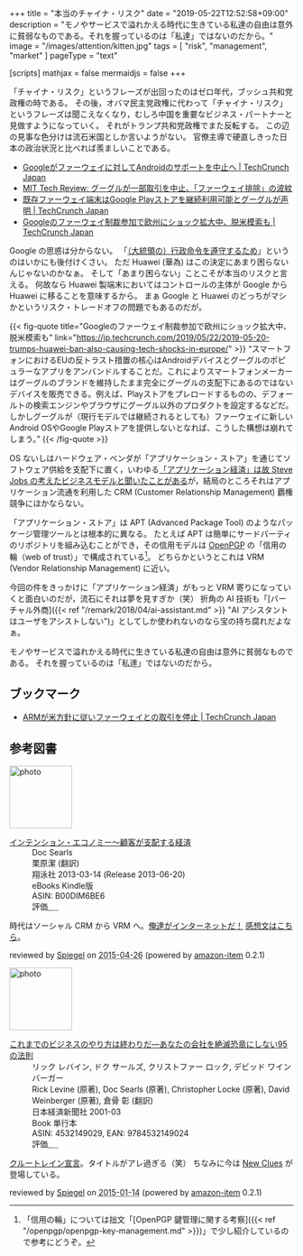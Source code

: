 +++
title = "本当のチャイナ・リスク"
date =  "2019-05-22T12:52:58+09:00"
description = "モノやサービスで溢れかえる時代に生きている私達の自由は意外に貧弱なものである。それを握っているのは「私達」ではないのだから。"
image = "/images/attention/kitten.jpg"
tags = [ "risk", "management", "market" ]
pageType = "text"

[scripts]
  mathjax = false
  mermaidjs = false
+++

「チャイナ・リスク」というフレーズが出回ったのはゼロ年代，ブッシュ共和党政権の時である。
その後，オバマ民主党政権に代わって「チャイナ・リスク」というフレーズは聞こえなくなり，むしろ中国を重要なビジネス・パートナーと見做すようになっていく。
それがトランプ共和党政権でまた反転する。
この辺の見事な色分けは流石米国としか言いようがない。
官僚主導で硬直しきった日本の政治状況と比べれば羨ましいことである。

- [Googleがファーウェイに対してAndroidのサポートを中止へ  |  TechCrunch Japan](https://jp.techcrunch.com/2019/05/20/2019-05-19-google-reportedly-suspends-select-business-with-huawei-following-u-s-ban/)
- [MIT Tech Review: グーグルが一部取引を中止、「ファーウェイ排除」の波紋](https://www.technologyreview.jp/nl/google-has-blocked-huawei-from-using-android-in-any-new-phones/)
- [既存ファーウェイ端末はGoogle Playストアを継続利用可能とグーグルが声明  |  TechCrunch Japan](https://jp.techcrunch.com/2019/05/21/2019-05-21-google-says-its-app-store-will-continue-to-work-for-existing-huawei-smartphone-owners/)
- [Googleのファーウェイ制裁参加で欧州にショック拡大中、脱米模索も  |  TechCrunch Japan](https://jp.techcrunch.com/2019/05/22/2019-05-20-trumps-huawei-ban-also-causing-tech-shocks-in-europe/)

Google の思惑は分からない。
「[（大統領の）行政命令を遵守するため](https://jp.techcrunch.com/2019/05/22/2019-05-20-trumps-huawei-ban-also-causing-tech-shocks-in-europe/ "Googleのファーウェイ制裁参加で欧州にショック拡大中、脱米模索も  |  TechCrunch Japan")」というのはいかにも後付けくさい。
ただ Huawei (華為) はこの決定にあまり困らないんじゃないのかなぁ。
そして「あまり困らない」ことこそが本当のリスクと言える。
何故なら Huawei 製端末においてはコントロールの主体が Google から Huawei に移ることを意味するから。
まぁ Google と Huawei のどっちがマシかというリスク・トレードオフの問題でもあるのだが。

{{< fig-quote title="Googleのファーウェイ制裁参加で欧州にショック拡大中、脱米模索も" link="https://jp.techcrunch.com/2019/05/22/2019-05-20-trumps-huawei-ban-also-causing-tech-shocks-in-europe/" >}}
<q>スマートフォンにおけるEUの反トラスト措置の核心はAndroidデバイスとグーグルのポピュラーなアプリをアンバンドルすることだ。これによりスマートフォンメーカーはグーグルのブランドを維持したまま完全にグーグルの支配下にあるのではないデバイスを販売できる。例えば、Playストアをプレロードするものの、デフォールトの検索エンジンやブラウザにグーグル以外のプロダクトを設定するなどだ。<br>
しかしグーグルが（現行モデルでは継続されるとしても）ファーウェイに新しいAndroid OSやGoogle Playストアを提供しないとなれば、こうした構想は崩れてしまう。</q>
{{< /fig-quote >}}

OS ないしはハードウェア・ベンダが「アプリケーション・ストア」を通じてソフトウェア供給を支配下に置く，いわゆる[「アプリケーション経済」は故 Steve Jobs の考えたビジネスモデルと聞いたことがある](https://japan.zdnet.com/article/35108430/ "「スティーブ・ジョブズがいなければセールスフォースはなかった」：ベニオフCEO - ZDNet Japan")が，結局のところそれはアプリケーション流通を利用した CRM (Customer Relationship Management) 覇権競争にほかならない。

「アプリケーション・ストア」は APT (Advanced Package Tool) のようなパッケージ管理ツールとは根本的に異なる。
たとえば APT は簡単にサードパーティのリポジトリを組み込むことができ，その信用モデルは [OpenPGP] の「信用の輪（web of trust）」で構成されている[^wot1]。
どちらかというとこれは VRM (Vendor Relationship Management) に近い。

[^wot1]: 「信用の輪」については拙文「[OpenPGP 鍵管理に関する考察]({{< ref "/openpgp/openpgp-key-management.md" >}})」で少し紹介しているので参考にどうぞ。

今回の件をきっかけに「アプリケーション経済」がもっと VRM 寄りになっていくと面白いのだが，流石にそれは夢を見すぎか（笑） 折角の AI 技術も「[バーチャル外商]({{< ref "/remark/2018/04/ai-assistant.md" >}} "AI アシスタントはユーザをアシストしない")」としてしか使われないのなら宝の持ち腐れだよなぁ。

モノやサービスで溢れかえる時代に生きている私達の自由は意外に貧弱なものである。
それを握っているのは「私達」ではないのだから。

## ブックマーク

- [ARMが米方針に従いファーウェイとの取引を停止  |  TechCrunch Japan](https://jp.techcrunch.com/2019/05/23/2019-05-23-arm-halts-huawei-relationship-following-us-ban/)

[OpenPGP]: http://tools.ietf.org/html/rfc4880 "RFC 4880 - OpenPGP Message Format"

## 参考図書

<div class="hreview">
  <div class="photo"><a class="item url" href="https://www.amazon.co.jp/%E3%82%A4%E3%83%B3%E3%83%86%E3%83%B3%E3%82%B7%E3%83%A7%E3%83%B3%E3%83%BB%E3%82%A8%E3%82%B3%E3%83%8E%E3%83%9F%E3%83%BC%EF%BD%9E%E9%A1%A7%E5%AE%A2%E3%81%8C%E6%94%AF%E9%85%8D%E3%81%99%E3%82%8B%E7%B5%8C%E6%B8%88-Doc-Searls-ebook/dp/B00DIM6BE6?SubscriptionId=AKIAJYVUJ3DMTLAECTHA&tag=baldandersinf-22&linkCode=xm2&camp=2025&creative=165953&creativeASIN=B00DIM6BE6"><img src="https://images-fe.ssl-images-amazon.com/images/I/519%2BkIHb71L._SL160_.jpg" width="111" alt="photo"></a></div>
  <dl class="fn">
    <dt><a href="https://www.amazon.co.jp/%E3%82%A4%E3%83%B3%E3%83%86%E3%83%B3%E3%82%B7%E3%83%A7%E3%83%B3%E3%83%BB%E3%82%A8%E3%82%B3%E3%83%8E%E3%83%9F%E3%83%BC%EF%BD%9E%E9%A1%A7%E5%AE%A2%E3%81%8C%E6%94%AF%E9%85%8D%E3%81%99%E3%82%8B%E7%B5%8C%E6%B8%88-Doc-Searls-ebook/dp/B00DIM6BE6?SubscriptionId=AKIAJYVUJ3DMTLAECTHA&tag=baldandersinf-22&linkCode=xm2&camp=2025&creative=165953&creativeASIN=B00DIM6BE6">インテンション・エコノミー～顧客が支配する経済</a></dt>
	<dd>Doc Searls</dd>
	<dd>栗原潔 (翻訳)</dd>
    <dd>翔泳社 2013-03-14 (Release 2013-06-20)</dd>
    <dd>eBooks Kindle版</dd>
    <dd>ASIN: B00DIM6BE6</dd>
    <dd>評価<abbr class="rating fa-sm" title="4">&nbsp;<i class="fas fa-star"></i>&nbsp;<i class="fas fa-star"></i>&nbsp;<i class="fas fa-star"></i>&nbsp;<i class="fas fa-star"></i>&nbsp;<i class="far fa-star"></i></abbr></dd>
  </dl>
  <p class="description">時代はソーシャル CRM から VRM へ。<a href='https://baldanders.info/spiegel/log2/000794.shtml'>俺達がインターネットだ！</a> <a href='https://baldanders.info/spiegel/log2/000638.shtml'>感想文はこちら</a>。</p>
  <p class="powered-by" >reviewed by <a href='#maker' class='reviewer'>Spiegel</a> on <abbr class="dtreviewed" title="2015-04-26">2015-04-26</abbr> (powered by <a href="https://github.com/spiegel-im-spiegel/amazon-item" >amazon-item</a> 0.2.1)</p>
</div>

<div class="hreview">
  <div class="photo"><a class="item url" href="https://www.amazon.co.jp/%E3%81%93%E3%82%8C%E3%81%BE%E3%81%A7%E3%81%AE%E3%83%93%E3%82%B8%E3%83%8D%E3%82%B9%E3%81%AE%E3%82%84%E3%82%8A%E6%96%B9%E3%81%AF%E7%B5%82%E3%82%8F%E3%82%8A%E3%81%A0%E2%80%95%E3%81%82%E3%81%AA%E3%81%9F%E3%81%AE%E4%BC%9A%E7%A4%BE%E3%82%92%E7%B5%B6%E6%BB%85%E6%81%90%E7%AB%9C%E3%81%AB%E3%81%97%E3%81%AA%E3%81%8495%E3%81%AE%E6%B3%95%E5%89%87-%E3%83%AA%E3%83%83%E3%82%AF-%E3%83%AC%E3%83%90%E3%82%A4%E3%83%B3/dp/4532149029?SubscriptionId=AKIAJYVUJ3DMTLAECTHA&tag=baldandersinf-22&linkCode=xm2&camp=2025&creative=165953&creativeASIN=4532149029"><img src="https://images-fe.ssl-images-amazon.com/images/I/51811H1N43L._SL160_.jpg" width="111" alt="photo"></a></div>
  <dl class="fn">
    <dt><a href="https://www.amazon.co.jp/%E3%81%93%E3%82%8C%E3%81%BE%E3%81%A7%E3%81%AE%E3%83%93%E3%82%B8%E3%83%8D%E3%82%B9%E3%81%AE%E3%82%84%E3%82%8A%E6%96%B9%E3%81%AF%E7%B5%82%E3%82%8F%E3%82%8A%E3%81%A0%E2%80%95%E3%81%82%E3%81%AA%E3%81%9F%E3%81%AE%E4%BC%9A%E7%A4%BE%E3%82%92%E7%B5%B6%E6%BB%85%E6%81%90%E7%AB%9C%E3%81%AB%E3%81%97%E3%81%AA%E3%81%8495%E3%81%AE%E6%B3%95%E5%89%87-%E3%83%AA%E3%83%83%E3%82%AF-%E3%83%AC%E3%83%90%E3%82%A4%E3%83%B3/dp/4532149029?SubscriptionId=AKIAJYVUJ3DMTLAECTHA&tag=baldandersinf-22&linkCode=xm2&camp=2025&creative=165953&creativeASIN=4532149029">これまでのビジネスのやり方は終わりだ―あなたの会社を絶滅恐竜にしない95の法則</a></dt>
	<dd>リック レバイン, ドク サールズ, クリストファー ロック, デビッド ワインバーガー</dd>
	<dd>Rick Levine (原著), Doc Searls (原著), Christopher Locke (原著), David Weinberger (原著), 倉骨 彰 (翻訳)</dd>
    <dd>日本経済新聞社 2001-03</dd>
    <dd>Book 単行本</dd>
    <dd>ASIN: 4532149029, EAN: 9784532149024</dd>
    <dd>評価<abbr class="rating fa-sm" title="4">&nbsp;<i class="fas fa-star"></i>&nbsp;<i class="fas fa-star"></i>&nbsp;<i class="fas fa-star"></i>&nbsp;<i class="fas fa-star"></i>&nbsp;<i class="far fa-star"></i></abbr></dd>
  </dl>
  <p class="description"><a href='http://www2.gol.com/users/jheine/cluetrainj.html'>クルートレイン宣言</a>。タイトルがアレ過ぎる（笑） ちなみに今は <a href="https://github.com/dweinberger/newclues">New Clues</a> が登場している。</p>
  <p class="powered-by" >reviewed by <a href='#maker' class='reviewer'>Spiegel</a> on <abbr class="dtreviewed" title="2015-01-14">2015-01-14</abbr> (powered by <a href="https://github.com/spiegel-im-spiegel/amazon-item" >amazon-item</a> 0.2.1)</p>
</div>
